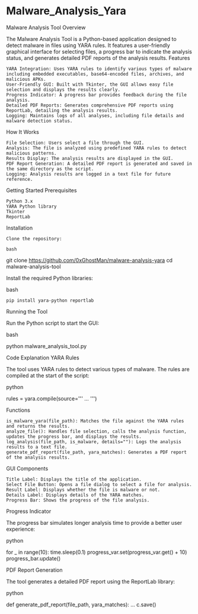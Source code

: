 # Malware_Analysis_Yara
Malware Analysis Tool
Overview

The Malware Analysis Tool is a Python-based application designed to detect malware in files using YARA rules. It features a user-friendly graphical interface for selecting files, a progress bar to indicate the analysis status, and generates detailed PDF reports of the analysis results.
Features

    YARA Integration: Uses YARA rules to identify various types of malware including embedded executables, base64-encoded files, archives, and malicious APKs.
    User-Friendly GUI: Built with Tkinter, the GUI allows easy file selection and displays the results clearly.
    Progress Indicator: A progress bar provides feedback during the file analysis.
    Detailed PDF Reports: Generates comprehensive PDF reports using ReportLab, detailing the analysis results.
    Logging: Maintains logs of all analyses, including file details and malware detection status.

How It Works

    File Selection: Users select a file through the GUI.
    Analysis: The file is analyzed using predefined YARA rules to detect malicious patterns.
    Results Display: The analysis results are displayed in the GUI.
    PDF Report Generation: A detailed PDF report is generated and saved in the same directory as the script.
    Logging: Analysis results are logged in a text file for future reference.

Getting Started
Prerequisites

    Python 3.x
    YARA Python library
    Tkinter
    ReportLab

Installation

    Clone the repository:

    bash

git clone https://github.com/0xGhostMan/malware-analysis-yara
cd malware-analysis-tool

Install the required Python libraries:

bash

    pip install yara-python reportlab

Running the Tool

Run the Python script to start the GUI:

bash

python malware_analysis_tool.py

Code Explanation
YARA Rules

The tool uses YARA rules to detect various types of malware. The rules are compiled at the start of the script:

python

rules = yara.compile(source=''' ... ''')

Functions

    is_malware_yara(file_path): Matches the file against the YARA rules and returns the results.
    analyze_file(): Handles file selection, calls the analysis function, updates the progress bar, and displays the results.
    log_analysis(file_path, is_malware, details=""): Logs the analysis results to a text file.
    generate_pdf_report(file_path, yara_matches): Generates a PDF report of the analysis results.

GUI Components

    Title Label: Displays the title of the application.
    Select File Button: Opens a file dialog to select a file for analysis.
    Result Label: Displays whether the file is malware or not.
    Details Label: Displays details of the YARA matches.
    Progress Bar: Shows the progress of the file analysis.

Progress Indicator

The progress bar simulates longer analysis time to provide a better user experience:

python

for _ in range(10):
    time.sleep(0.1)
    progress_var.set(progress_var.get() + 10)
    progress_bar.update()

PDF Report Generation

The tool generates a detailed PDF report using the ReportLab library:

python

def generate_pdf_report(file_path, yara_matches):
    ...
    c.save()
